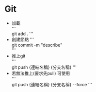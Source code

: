 # Git  
  
  
- 加載  
'''  
git add .
'''  
- 創建節點 
'''  
git commit -m "describe"  
'''  
- 推上git  
'''  
git push {連結名稱} {分支名稱}
'''  
- 若無法推上(要求先pull)  可使用  
'''  
git push {連結名稱} {分支名稱} --force
'''  
